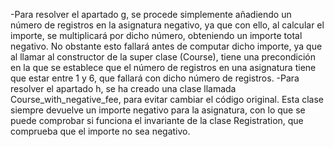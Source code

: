 -Para resolver el apartado g, se procede simplemente añadiendo un número de registros en la asignatura negativo, ya que con ello, al calcular el importe, se multiplicará por dicho número, obteniendo un importe total negativo. No obstante esto fallará antes de computar dicho importe, ya que al llamar al constructor de la super clase (Course), tiene una precondición en la que se establece que el número de registros en una asignatura tiene que estar entre 1 y 6, que fallará con dicho número de registros.
-Para resolver el apartado h, se ha creado una clase llamada Course_with_negative_fee, para evitar cambiar el código original. Esta clase siempre devuelve un importe negativo para la asignatura, con lo que se puede comprobar si funciona el invariante de la clase Registration, que comprueba que el importe no sea negativo.